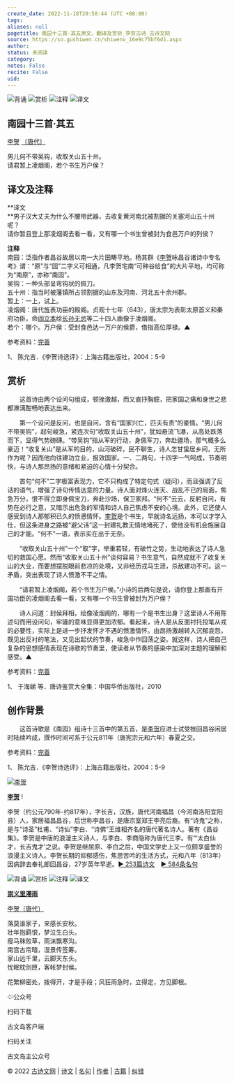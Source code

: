 ```yaml
---
create_date: 2022-11-18T20:58:44 (UTC +08:00)
tags: 
aliases: null
pagetitle: 南园十三首·其五原文、翻译及赏析_李贺古诗_古诗文网
source: https://so.gushiwen.cn/shiwenv_16e9c75bf6d1.aspx
author: 
status: 未阅读
category: 
notes: False
recite: False
uid: 
---
```


![背诵](https://song.gushiwen.cn/siteimg/bei-pic.png) ![赏析](https://song.gushiwen.cn/siteimg/shang-pic.png) ![注释](https://song.gushiwen.cn/siteimg/zhu-pic.png) ![译文](https://song.gushiwen.cn/siteimg/yi-pic.png)

## 南园十三首·其五

[李贺](https://so.gushiwen.cn/authorv_74d46d599f15.aspx) [〔唐代〕](https://so.gushiwen.cn/shiwens/default.aspx?cstr=%e5%94%90%e4%bb%a3)

男儿何不带吴钩，收取关山五十州。  
请君暂上凌烟阁，若个书生万户侯？

## 译文及注释



**译文  
**男子汉大丈夫为什么不腰带武器，去收复黄河南北被割据的关塞河山五十州呢？  
请你暂且登上那凌烟阁去看一看，又有哪一个书生曾被封为食邑万户的列侯？

**注释**  
南园：泛指作者昌谷故居以南一大片田畴平地。杨其群《[李贺](https://so.gushiwen.cn/authorv_74d46d599f15.aspx)咏昌谷诸诗中专名考》谓：“原”与“园”二字义可相通，凡李贺宅南“可种谷给食”的大片平地，均可称为“南原”，亦称“南园”。   
吴钩：一种头部呈弯钩状的佩刀。  
五十州：指当时被藩镇所占领割据的山东及河南、河北五十余州郡。  
暂上：一上，试上。  
凌烟阁：唐代旌表功臣的殿阁。贞观十七年（643），唐太宗为表彰太原首义和秦府功臣，命[阎立本](https://so.gushiwen.cn/authorv_e6a2c38b8019.aspx)绘[长孙无忌](https://so.gushiwen.cn/authorv_ba41b9af5a44.aspx)等二十四人画像于凌烟阁。  
若个：哪个。万户侯：受封食邑达一万户的侯爵，借指高位厚禄。▲

参考资料：[完善](https://so.gushiwen.cn/jiucuo.aspx?u=%e7%bf%bb%e8%af%912155%e3%80%8a%e8%af%91%e6%96%87%e5%8f%8a%e6%b3%a8%e9%87%8a%e3%80%8b)

1、 陈允吉．《李贺诗选评》：上海古籍出版社，2004：5-9

## 赏析



　　这首诗由两个设问句组成，顿挫激越，而又直抒胸臆，把家国之痛和身世之悲都淋漓酣畅地表达出来。

　　第一个设问是反问，也是自问，含有“国家兴亡，匹夫有责”的豪情。“男儿何不带吴钩”，起句峻急，紧连次句“收取关山五十州”，犹如悬流飞瀑，从高处跌落而下，显得气势磅礴。“带吴钩”指从军的行动，身佩军刀，奔赴疆场，那气概多么豪迈！“收复关山”是从军的目的，山河破碎，民不聊生，诗人怎甘蛰居乡间，无所作为呢？因而他向往建功立业，报效国家。一、二两句，十四字一气呵成，节奏明快，与诗人那昂扬的意绪和紧迫的心情十分契合。

　　首句“何不”二字极富表现力，它不只构成了特定句式（疑问），而且强调了反诘的语气，增强了诗句传情达意的力量。诗人面对烽火连天、战乱不已的局面，焦急万分，恨不得立即身佩宝刀，奔赴沙场，保卫家邦。“何不”云云，反躬自问，有势在必行之意，又暗示出危急的军情和诗人自己焦虑不安的心境。此外，它还使人感受到诗人那郁积已久的愤懑情怀。[李贺](https://so.gushiwen.cn/authorv_74d46d599f15.aspx)是个书生，早就诗名远扬，本可以才学入仕，但这条进身之路被“避父讳”这一封建礼教无情地堵死了，使他没有机会施展自己的才能。“何不”一语，表示实在出于无奈。

　　“收取关山五十州”一个“取”字，举重若轻，有破竹之势，生动地表达了诗人急切的救国心愿。然而“收取关山五十州”谈何容易？书生意气，自然成就不了收复关山的大业，而要想摆脱眼前悲凉的处境，又非经历戎马生涯，杀敌建功不可。这一矛盾，突出表现了诗人愤激不平之情。

　　“请君暂上凌烟阁，若个书生万户侯。”小诗的后两句是说，请你登上那画有开国功臣的凌烟阁去看一看，又有哪一个书生曾被封为万户侯？

　　诗人问道：封侯拜相，绘像凌烟阁的，哪有一个是书生出身？这里诗人不用陈述句而用设问句，牢骚的意味显得更加浓郁。看起来，诗人是从反面衬托投笔从戎的必要性，实际上是进一步抒发怀才不遇的愤激情怀。由昂扬激越转入沉郁哀怨，既见出反衬的笔法，又见出起伏的节奏，峻急中作回荡之姿。就这样，诗人把自己复杂的思想感情表现在诗歌的节奏里，使读者从节奏的感染中加深对主题的理解和感受。▲

参考资料：[完善](https://so.gushiwen.cn/jiucuo.aspx?u=%e8%b5%8f%e6%9e%903163%e3%80%8a%e8%b5%8f%e6%9e%90%e3%80%8b)

1、 于海娣 等．唐诗鉴赏大全集：中国华侨出版社，2010

## 创作背景



　　这首诗歌是《南园》组诗十三首中的第五首，是[李贺](https://so.gushiwen.cn/authorv_74d46d599f15.aspx)应进士试受挫回昌谷闲居时陆续吟成，撰作时间可系于公元811年（唐宪宗元和六年）春夏之交。

参考资料：[完善](https://so.gushiwen.cn/jiucuo.aspx?u=%e8%b5%8f%e6%9e%9046527%e3%80%8a%e5%88%9b%e4%bd%9c%e8%83%8c%e6%99%af%e3%80%8b)

1、 陈允吉．《李贺诗选评》：上海古籍出版社，2004：5-9

[![李贺](https://song.gushiwen.cn/authorImg/lihe.jpg)](https://so.gushiwen.cn/authorv_74d46d599f15.aspx)

[**李贺**](https://so.gushiwen.cn/authorv_74d46d599f15.aspx) !

李贺（约公元790年-约817年），字长吉，汉族，唐代河南福昌（今河南洛阳宜阳县）人，家居福昌昌谷，后世称李昌谷，是唐宗室郑王李亮后裔。有“诗鬼”之称，是与“诗圣”杜甫、“诗仙”李白、“诗佛”王维相齐名的唐代著名诗人。著有《昌谷集》。李贺是中唐的浪漫主义诗人，与李白、李商隐称为唐代三李。有“‘太白仙才，长吉鬼才’之说。李贺是继屈原、李白之后，中国文学史上又一位颇享盛誉的浪漫主义诗人。李贺长期的抑郁感伤，焦思苦吟的生活方式，元和八年（813年）因病辞去奉礼郎回昌谷，27岁英年早逝。[► 253篇诗文](https://so.gushiwen.cn/shiwens/default.aspx?astr=%e6%9d%8e%e8%b4%ba)　[► 584条名句](https://so.gushiwen.cn/mingjus/default.aspx?astr=%e6%9d%8e%e8%b4%ba)

![背诵](https://song.gushiwen.cn/siteimg/bei-pic.png) ![赏析](https://song.gushiwen.cn/siteimg/shang-pic.png) ![注释](https://song.gushiwen.cn/siteimg/zhu-pic.png) ![译文](https://song.gushiwen.cn/siteimg/yi-pic.png)

[**崇义里滞雨**](https://so.gushiwen.cn/shiwenv_d2c3271a83eb.aspx)

[李贺](https://so.gushiwen.cn/authorv.aspx?name=%e6%9d%8e%e8%b4%ba)[〔唐代〕](https://so.gushiwen.cn/shiwens/default.aspx?cstr=%e5%94%90%e4%bb%a3)

落莫谁家子，来感长安秋。  
壮年抱羁恨，梦泣生白头。  
瘦马秣败草，雨沫飘寒沟。  
南宫古帘暗，湿景传签筹。  
家山远千里，云脚天东头。  
忧眠枕剑匣，客帐梦封侯。



花繁柳密处，拨得开，才是手段；风狂雨急时，立得定，方见脚根。

⇦公众号



扫码下载

古文岛客户端



扫码关注

古文岛主公众号

© 2022 [古诗文网](https://www.gushiwen.cn/) | [诗文](https://so.gushiwen.cn/shiwens/) | [名句](https://so.gushiwen.cn/mingjus/) | [作者](https://so.gushiwen.cn/authors/) | [古籍](https://so.gushiwen.cn/guwen/) | [纠错](https://so.gushiwen.cn/jiucuo.aspx?u=)
